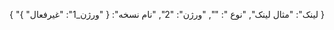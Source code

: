 {
  "لینک": "مثال لینک",
  "نوع ": "",
  "ورژن": "2",
  "نام نسخه": {
    "ورژن_1": "غیرفعال"
  }
}
